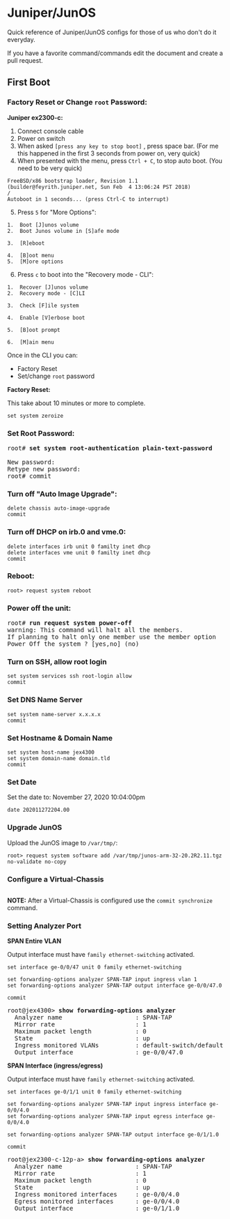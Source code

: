 # Juniper/JunOS
Quick reference of Juniper/JunOS configs for those of us who don't do it everyday.

If you have a favorite command/commands edit the document and create a pull request.


## First Boot

### Factory Reset or Change `root` Password:

**Juniper ex2300-c:**

1. Connect console cable
2. Power on switch
3. When asked `[press any key to stop boot]` , press space bar. (For me this happened in the first 3 seconds from power on, very quick)
4. When presented with the menu, press `Ctrl + C`, to stop auto boot. (You need to be very quick)
```
FreeBSD/x86 bootstrap loader, Revision 1.1
(builder@feyrith.juniper.net, Sun Feb  4 13:06:24 PST 2018)
/
Autoboot in 1 seconds... (press Ctrl-C to interrupt)
```
5. Press `5` for "More Options":
```
1.  Boot [J]unos volume
2.  Boot Junos volume in [S]afe mode

3.  [R]eboot

4.  [B]oot menu
5.  [M]ore options
```
6. Press `c` to boot into the "Recovery mode - CLI":
```
1.  Recover [J]unos volume
2.  Recovery mode - [C]LI

3.  Check [F]ile system

4.  Enable [V]erbose boot

5.  [B]oot prompt

6.  [M]ain menu
```


Once in the CLI you can:
- Factory Reset
- Set/change `root` password

**Factory Reset:**

This take about 10 minutes or more to complete.
```
set system zeroize
```

### Set Root Password:
<pre>
root# <b>set system root-authentication plain-text-password</b>

New password:
Retype new password:
root# commit
</pre>

### Turn off "Auto Image Upgrade":
```
delete chassis auto-image-upgrade
commit
```

### Turn off DHCP on irb.0 and vme.0:
```
delete interfaces irb unit 0 familty inet dhcp
delete interfaces vme unit 0 familty inet dhcp
commit
```

### Reboot:
```
root> request system reboot
```

### Power off the unit:
<pre>
root# <b>run request system power-off</b>
warning: This command will halt all the members.
If planning to halt only one member use the member option
Power Off the system ? [yes,no] (no)
</pre>

### Turn on SSH, allow root login
```
set system services ssh root-login allow
commit
```

### Set DNS Name Server
```
set system name-server x.x.x.x
commit
```

### Set Hostname & Domain Name
```
set system host-name jex4300
set system domain-name domain.tld
commit
```

### Set Date
Set the date to: November 27, 2020 10:04:00pm
```
date 202011272204.00
```

### Upgrade JunOS
Upload the JunOS image to `/var/tmp/`:
```
root> request system software add /var/tmp/junos-arm-32-20.2R2.11.tgz no-validate no-copy
```

### Configure a Virtual-Chassis
```

```

**NOTE:** After a Virtual-Chassis is configured use the `commit synchronize` command.

### Setting Analyzer Port
**SPAN Entire VLAN**

Output interface must have `family ethernet-switching` activated.
```
set interface ge-0/0/47 unit 0 family ethernet-switching

set forwarding-options analyzer SPAN-TAP input ingress vlan 1
set forwarding-options analyzer SPAN-TAP output interface ge-0/0/47.0

commit
```
<pre>
root@jex4300> <b>show forwarding-options analyzer</b>
  Analyzer name                    : SPAN-TAP
  Mirror rate                      : 1
  Maximum packet length            : 0
  State                            : up
  Ingress monitored VLANs          : default-switch/default
  Output interface                 : ge-0/0/47.0
</pre>


**SPAN Interface (ingress/egress)**

Output interface must have `family ethernet-switching` activated.
```
set interfaces ge-0/1/1 unit 0 family ethernet-switching 

set forwarding-options analyzer SPAN-TAP input ingress interface ge-0/0/4.0
set forwarding-options analyzer SPAN-TAP input egress interface ge-0/0/4.0

set forwarding-options analyzer SPAN-TAP output interface ge-0/1/1.0

commit
```
<pre>
root@jex2300-c-12p-a> <b>show forwarding-options analyzer</b>
  Analyzer name                    : SPAN-TAP
  Mirror rate                      : 1
  Maximum packet length            : 0
  State                            : up
  Ingress monitored interfaces     : ge-0/0/4.0
  Egress monitored interfaces      : ge-0/0/4.0
  Output interface                 : ge-0/1/1.0
</pre>
